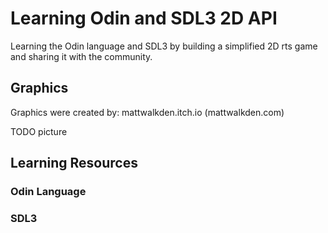 # Learning Odin and SDL3 2D API

Learning the Odin language and SDL3  by building a simplified 2D rts game and sharing it with the community.


## Graphics

Graphics were created by: mattwalkden.itch.io (mattwalkden.com)

TODO picture

## Learning Resources


### Odin Language


### SDL3

